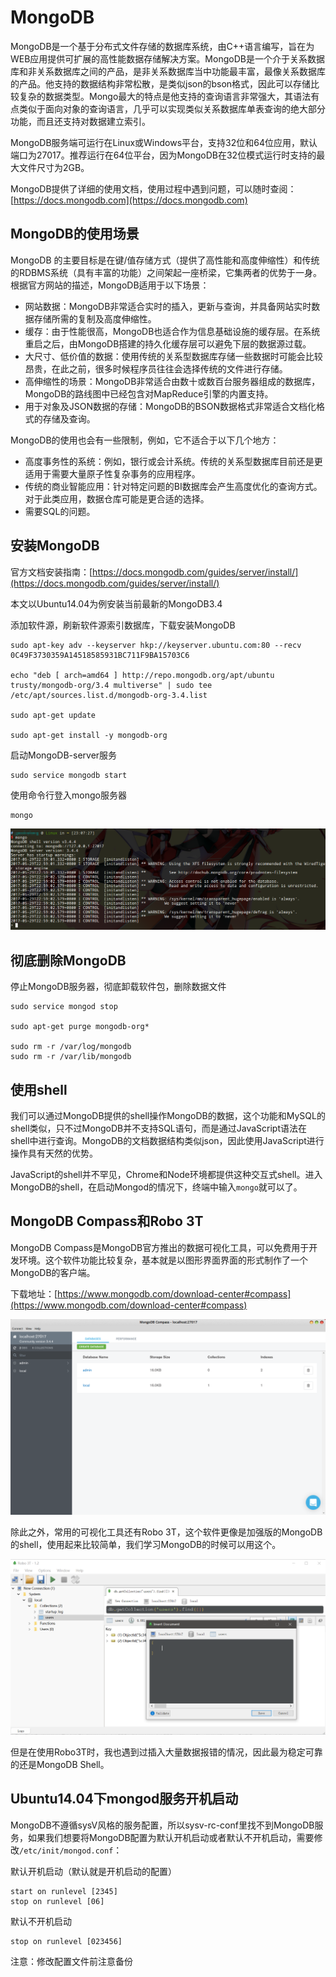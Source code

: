 # MongoDB

MongoDB是一个基于分布式文件存储的数据库系统，由C++语言编写，旨在为WEB应用提供可扩展的高性能数据存储解决方案。MongoDB是一个介于关系数据库和非关系数据库之间的产品，是非关系数据库当中功能最丰富，最像关系数据库的产品。他支持的数据结构非常松散，是类似json的bson格式，因此可以存储比较复杂的数据类型。Mongo最大的特点是他支持的查询语言非常强大，其语法有点类似于面向对象的查询语言，几乎可以实现类似关系数据库单表查询的绝大部分功能，而且还支持对数据建立索引。

MongoDB服务端可运行在Linux或Windows平台，支持32位和64位应用，默认端口为27017。推荐运行在64位平台，因为MongoDB在32位模式运行时支持的最大文件尺寸为2GB。

MongoDB提供了详细的使用文档，使用过程中遇到问题，可以随时查阅：[https://docs.mongodb.com](https://docs.mongodb.com)

## MongoDB的使用场景

MongoDB 的主要目标是在键/值存储方式（提供了高性能和高度伸缩性）和传统的RDBMS系统（具有丰富的功能）之间架起一座桥梁，它集两者的优势于一身。根据官方网站的描述，MongoDB适用于以下场景：

* 网站数据：MongoDB非常适合实时的插入，更新与查询，并具备网站实时数据存储所需的复制及高度伸缩性。
* 缓存：由于性能很高，MongoDB也适合作为信息基础设施的缓存层。在系统重启之后，由MongoDB搭建的持久化缓存层可以避免下层的数据源过载。
* 大尺寸、低价值的数据：使用传统的关系型数据库存储一些数据时可能会比较昂贵，在此之前，很多时候程序员往往会选择传统的文件进行存储。
* 高伸缩性的场景：MongoDB非常适合由数十或数百台服务器组成的数据库，MongoDB的路线图中已经包含对MapReduce引擎的内置支持。
* 用于对象及JSON数据的存储：MongoDB的BSON数据格式非常适合文档化格式的存储及查询。

MongoDB的使用也会有一些限制，例如，它不适合于以下几个地方：

* 高度事务性的系统：例如，银行或会计系统。传统的关系型数据库目前还是更适用于需要大量原子性复杂事务的应用程序。
* 传统的商业智能应用：针对特定问题的BI数据库会产生高度优化的查询方式。对于此类应用，数据仓库可能是更合适的选择。
* 需要SQL的问题。

## 安装MongoDB

官方文档安装指南：[https://docs.mongodb.com/guides/server/install/](https://docs.mongodb.com/guides/server/install/)

本文以Ubuntu14.04为例安装当前最新的MongoDB3.4

添加软件源，刷新软件源索引数据库，下载安装MongoDB
```
sudo apt-key adv --keyserver hkp://keyserver.ubuntu.com:80 --recv 0C49F3730359A14518585931BC711F9BA15703C6

echo "deb [ arch=amd64 ] http://repo.mongodb.org/apt/ubuntu trusty/mongodb-org/3.4 multiverse" | sudo tee /etc/apt/sources.list.d/mongodb-org-3.4.list

sudo apt-get update

sudo apt-get install -y mongodb-org
```

启动MongoDB-server服务
```
sudo service mongodb start
```

使用命令行登入mongo服务器
```
mongo
```

![](res/1.png)

## 彻底删除MongoDB

停止MongoDB服务器，彻底卸载软件包，删除数据文件
```
sudo service mongod stop

sudo apt-get purge mongodb-org*

sudo rm -r /var/log/mongodb
sudo rm -r /var/lib/mongodb
```

## 使用shell

我们可以通过MongoDB提供的shell操作MongoDB的数据，这个功能和MySQL的shell类似，只不过MongoDB并不支持SQL语句，而是通过JavaScript语法在shell中进行查询。MongoDB的文档数据结构类似json，因此使用JavaScript进行操作具有天然的优势。

JavaScript的shell并不罕见，Chrome和Node环境都提供这种交互式shell。进入MongoDB的shell，在启动Mongod的情况下，终端中输入`mongo`就可以了。

## MongoDB Compass和Robo 3T

MongoDB Compass是MongoDB官方推出的数据可视化工具，可以免费用于开发环境。这个软件功能比较复杂，基本就是以图形界面界面的形式制作了一个MongoDB的客户端。

下载地址：[https://www.mongodb.com/download-center#compass](https://www.mongodb.com/download-center#compass)

![](res/2.png)

除此之外，常用的可视化工具还有Robo 3T，这个软件更像是加强版的MongoDB的shell，使用起来比较简单，我们学习MongoDB的时候可以用这个。

![](res/3.png)

但是在使用Robo3T时，我也遇到过插入大量数据报错的情况，因此最为稳定可靠的还是MongoDB Shell。

## Ubuntu14.04下mongod服务开机启动

MongoDB不遵循sysV风格的服务配置，所以sysv-rc-conf里找不到MongoDB服务，如果我们想要将MongoDB配置为默认开机启动或者默认不开机启动，需要修改`/etc/init/mongod.conf`：

默认开机启动（默认就是开机启动的配置）
```
start on runlevel [2345]
stop on runlevel [06]
```

默认不开机启动
```
stop on runlevel [023456]
```

注意：修改配置文件前注意备份
